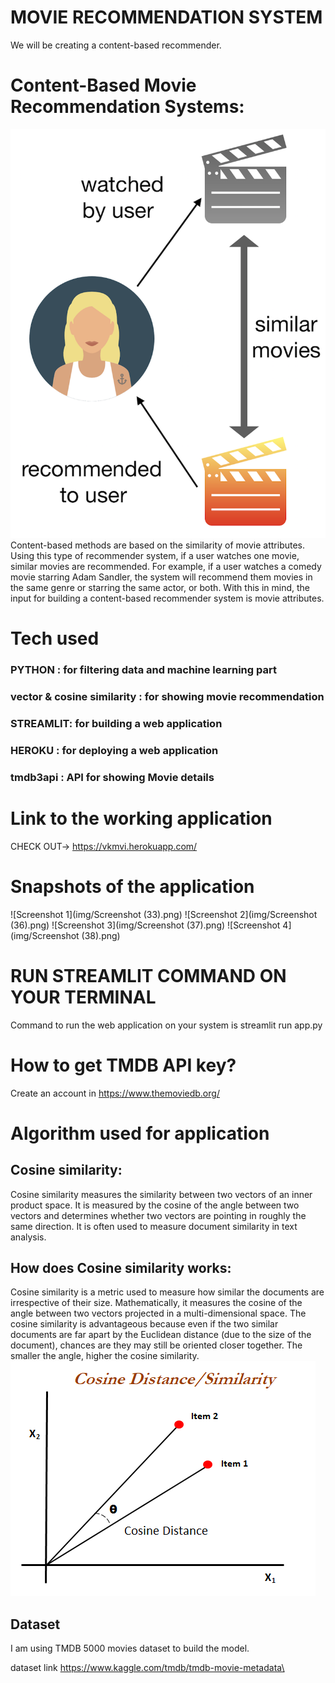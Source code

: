 # MOVIE RECOMMENDATION SYSTEM
We will be creating a content-based recommender.
# Content-Based Movie Recommendation Systems:
![image](img/1_BME1JjIlBEAI9BV5pOO5Mg.png)
Content-based methods are based on the similarity of movie attributes. Using this type of recommender system, if a user watches one movie, similar movies are recommended. For example, if a user watches a comedy movie starring Adam Sandler, the system will recommend them movies in the same genre or starring the same actor, or both. With this in mind, the input for building a content-based recommender system is movie attributes.
# Tech used
### PYTHON : for filtering data and machine learning part
### vector & cosine similarity : for showing movie recommendation
### STREAMLIT: for building a web application
### HEROKU : for deploying a web application
### tmdb3api : API for showing Movie details 

# Link to the working application 
CHECK OUT-> https://vkmvi.herokuapp.com/
# Snapshots of the application
![Screenshot 1](img/Screenshot (33).png)
![Screenshot 2](img/Screenshot (36).png)
![Screenshot 3](img/Screenshot (37).png)
![Screenshot 4](img/Screenshot (38).png)

# RUN STREAMLIT COMMAND ON YOUR TERMINAL
Command to run the web application on your system is streamlit run app.py

# How to get TMDB API key?
Create an account in https://www.themoviedb.org/ 

# Algorithm used for application
## Cosine similarity:
Cosine similarity measures the similarity between two vectors of an inner product space. It is measured by the cosine of the angle between two vectors and determines whether two vectors are pointing in roughly the same direction. It is often used to measure document similarity in text analysis.
## How does Cosine similarity works:
Cosine similarity is a metric used to measure how similar the documents are irrespective of their size. Mathematically, it measures the cosine of the angle between two vectors projected in a multi-dimensional space. The cosine similarity is advantageous because even if the two similar documents are far apart by the Euclidean distance (due to the size of the document), chances are they may still be oriented closer together. The smaller the angle, higher the cosine similarity.
![image](img/1.png)
## Dataset
I am using TMDB 5000 movies dataset to build the model.

dataset link https://www.kaggle.com/tmdb/tmdb-movie-metadata\